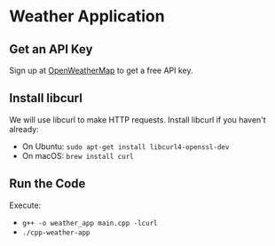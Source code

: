 # Weather Application

## Get an API Key
Sign up at [OpenWeatherMap](https://openweathermap.org/) to get a free API key.

## Install libcurl
We will use libcurl to make HTTP requests. Install libcurl if you haven't already:

- On Ubuntu: `sudo apt-get install libcurl4-openssl-dev`
- On macOS: `brew install curl`

## Run the Code
Execute:
- `g++ -o weather_app main.cpp -lcurl`
- `./cpp-weather-app`

